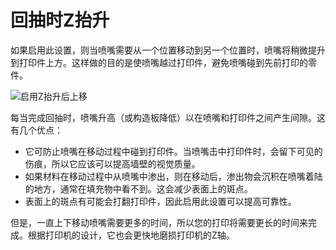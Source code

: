 回抽时Z抬升
====
如果启用此设置，则当喷嘴需要从一个位置移动到另一个位置时，喷嘴将稍微提升到打印件上方。这样做的目的是使喷嘴越过打印件，避免喷嘴碰到先前打印的零件。

![启用Z抬升后上移](../images/retraction_hop_enabled.svg)

每当完成回抽时，喷嘴升高（或构造板降低）以在喷嘴和打印件之间产生间隙。这有几个优点：
* 它可防止喷嘴在移动过程中碰到打印件。当喷嘴击中打印件时，会留下可见的伤痕，所以它应该可以提高墙壁的视觉质量。
* 如果材料在移动过程中从喷嘴中渗出，则在移动后，渗出物会沉积在喷嘴着陆的地方，通常在填充物中看不到。这会减少表面上的斑点。
* 表面上的斑点有可能会打翻打印件，因此启用此设置可以提高可靠性。

但是，一直上下移动喷嘴需要更多的时间，所以您的打印将需要更长的时间来完成。根据打印机的设计，它也会更快地磨损打印机的Z轴。
